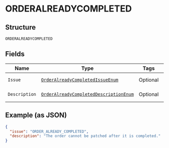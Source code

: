 
# ORDERALREADYCOMPLETED

## Structure

`ORDERALREADYCOMPLETED`

## Fields

| Name | Type | Tags | Description | Getter | Setter |
|  --- | --- | --- | --- | --- | --- |
| `Issue` | [`OrderAlreadyCompletedIssueEnum`](../../doc/models/order-already-completed-issue-enum.md) | Optional | - | OrderAlreadyCompletedIssueEnum getIssue() | setIssue(OrderAlreadyCompletedIssueEnum issue) |
| `Description` | [`OrderAlreadyCompletedDescriptionEnum`](../../doc/models/order-already-completed-description-enum.md) | Optional | - | OrderAlreadyCompletedDescriptionEnum getDescription() | setDescription(OrderAlreadyCompletedDescriptionEnum description) |

## Example (as JSON)

```json
{
  "issue": "ORDER_ALREADY_COMPLETED",
  "description": "The order cannot be patched after it is completed."
}
```

